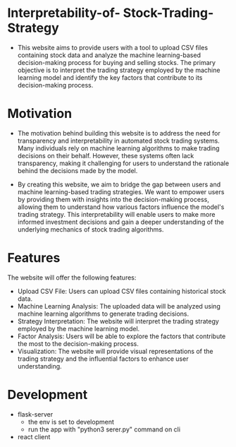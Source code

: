 # Interpretability-of- Stock-Trading-Strategy

- This website aims to provide users with a tool to upload CSV files containing stock data and analyze the machine learning-based decision-making process for buying and selling stocks. The primary objective is to interpret the trading strategy employed by the machine learning model and identify the key factors that contribute to its decision-making process.


# Motivation

- The motivation behind building this website is to address the need for transparency and interpretability in automated stock trading systems. Many individuals rely on machine learning algorithms to make trading decisions on their behalf. However, these systems often lack transparency, making it challenging for users to understand the rationale behind the decisions made by the model.

- By creating this website, we aim to bridge the gap between users and machine learning-based trading strategies. We want to empower users by providing them with insights into the decision-making process, allowing them to understand how various factors influence the model's trading strategy. This interpretability will enable users to make more informed investment decisions and gain a deeper understanding of the underlying mechanics of stock trading algorithms.

# Features
The website will offer the following features:
- Upload CSV File: Users can upload CSV files containing historical stock data.
- Machine Learning Analysis: The uploaded data will be analyzed using machine learning algorithms to generate trading decisions.
- Strategy Interpretation: The website will interpret the trading strategy employed by the machine learning model.
- Factor Analysis: Users will be able to explore the factors that contribute the most to the decision-making process.
- Visualization: The website will provide visual representations of the trading strategy and the influential factors to enhance user understanding.

# Development 
- flask-server
    - the env is set to development
    - run the app with "python3 serer.py" command on cli
- react client
